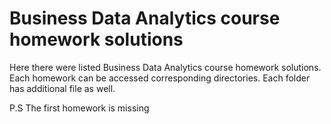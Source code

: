 # Business Data Analytics course homework solutions

Here there were listed Business Data Analytics course homework solutions. Each homework can be accessed corresponding directories. Each folder has additional file as well.

P.S The first homework is missing
